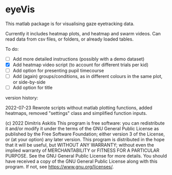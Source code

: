 # eyeVis

This matlab package is for visualising gaze eyetracking data.

Currently it includes heatmap plots, and heatmap and swarm videos.
Can read data from csv files, or folders, or already loaded tables.

To do:

- [ ] Add more detailed instructions (possibly with a demo dataset)
- [x] Add heatmap video script (to account for different trials per kid)
- [ ] Add option for presenting pupil timecourse
- [ ] Add (again) groups/conditions, as in different colours in the same plot, or side-by-side
- [ ] Add option for title

version history:

2022-07-23 Rewrote scripts without matlab plotting functions, added heatmaps, removed "settings" class and simplified function inputs.
 




(c) 2022 Dimitris Askitis
This program is free software: you can redistribute it and/or modify it under the terms of the GNU General Public License as published by the Free Software Foundation; either version 3 of the License, or (at your option) any later version.
This program is distributed in the hope that it will be useful, but WITHOUT ANY WARRANTY; without even the implied warranty of MERCHANTABILITY or FITNESS FOR A PARTICULAR PURPOSE. See the GNU General Public License for more details.
You should have received a copy of the GNU General Public License along with this program. If not, see https://www.gnu.org/licenses/. 


